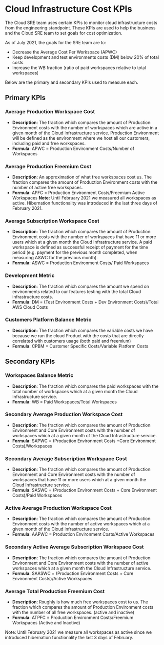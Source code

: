 # Cloud Infrastructure Cost KPIs

The Cloud SRE team uses certain KPIs to monitor cloud infrastructure costs from the engineering standpoint. These KPIs are used to help the business and the Cloud SRE team to set goals for cost optimization.

As of July 2021, the goals for the SRE team are to:

 - Decrease the Average Cost Per Workspace (APWC)
 - Keep development and test environments costs (DM) below 20% of total costs
 - Increase the WB fraction (ratio of paid workspaces relative to total workspaces)

Below are the primary and secondary KPIs used to measure each.

## Primary KPIs

### Average Production Workspace Cost

 - **Description**: The fraction which compares the amount of Production Environment costs with the number of workspaces which are active in a given month of the Cloud Infrastructure service. Production Environment will be defined as the environment where we host all our customers, including paid and free workspaces.
 - **Formula**: APWC = Production Environment Costs/Number of Workspaces  

### Average Production Freemium Cost

 - **Description**: An approximation of what free workspaces cost us. The fraction compares the amount of Production Environment costs with the number of active free workspaces.
 - **Formula**: APFC = Production Environment Costs/Freemium Active Workspaces
**Note:** Until February 2021 we measured all workspaces as active. Hibernation functionality was introduced in the last three days of February 2021.

### Average Subscription Workspace Cost

 - **Description**: The fraction which compares the amount of Production Environment costs with the number of workspaces that have 11 or more users which at a given month the Cloud Infrastructure service. A paid workspace is defined as successful receipt of payment for the time period (e.g. payment for the previous month completed, when measuring ASWC for the previous month).
 - **Formula**: ASWC = Production Environment Costs/ Paid Workspaces

### Development Metric

 - **Description**: The fraction which compares the amount we spend on environments related to our features testing with the total Cloud infrastructure costs.
 - **Formula**: DM = (Test Environment Costs + Dev Environment Costs)/Total AWS Cloud Costs

### Customers Platform Balance Metric

 - **Description**: The fraction which compares the variable costs we have because we run the cloud Product with the costs that are directly correlated with customers usage (both paid and freemium)
 - **Formula**: CPBM = Customer Specific Costs/Variable Platform Costs

## Secondary KPIs

### Workspaces Balance Metric

 - **Description**: The fraction which compares the paid workspaces  with the total  number of workspaces which at a given month the Cloud Infrastructure service.
 - **Formula**: WB = Paid Workspaces/Total Workspaces

### Secondary Average Production Workspace Cost 

 - **Description**: The fraction which compares the amount of Production Environment and Core Environment costs with the number of workspaces which at a given month of the Cloud Infrastructure service.
 - **Formula**: SAPWC  = (Production Environment Costs +Core Environment Costs)/Workspaces

### Secondary Average Subscription Workspace Cost

 - **Description**: The fraction which compares the amount of Production Environment and Core Environment costs with the number of workspaces that have 11 or more users which at a given month the Cloud Infrastructure service.
 - **Formula**: SASWC = (Production Environment Costs + Core Environment Costs)/Paid Workspaces

### Active Average Production Workspace Cost 

 - **Description**: The fraction which compares the amount of Production Environment costs with the number of active workspaces which at a given month of the Cloud Infrastructure service.
 - **Formula**: AAPWC = Production Environment Costs/Active Workspaces

### Secondary Active Average Subscription Workspace Cost 

 - **Description**: The fraction which compares the amount of Production Environment and Core Environment costs with the number of active workspaces which at a given month the Cloud Infrastructure service.
 - **Formula**: SAASWC = (Production Environment Costs + Core Environment Costs)/Active Workspaces

### Average Total Production Freemium Cost

 - **Description**: Roughly is how much free workspaces cost to us. The fraction which compares the amount of Production Environment costs with the number of all free workspaces. (active and inactive)
 - **Formula**: ATPFC = Production Environment Costs/Freemium Workspaces (Active and Inactive)

Note: Until February 2021 we measure all workspaces as active since we introduced hibernation functionality the last 3 days of February.
